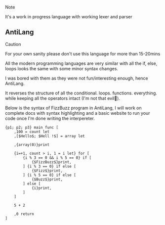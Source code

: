> [!NOTE]  
> It's a work in progress language with working lexer and parser

## AntiLang

> [!CAUTION]
> For your own sanity please don't use this language for more than 15-20mins

All the modern programming languages are very similar with all the if, else, loops looks the same with some minor syntax changes.

I was bored with them as they were not fun/interesting enough, hence AntiLang.

It reverses the structure of all the conditional. loops. functions. everything. while keeping all the operators intact (I'm not that evil🙂).

Below is the syntax of FizzBuzz program in AntiLang, I will work on complete docs with syntax highlighting and a basic website to run your code once I'm done writing the interpereter.

```
{p1; p2; p3} main func [
    ,100 = count let
    ,[$Hello$; $Hell !$] = array let

    ,{array(0)}print

    {i=+1, count > i, 1 = i let} for [
        {i % 3 == 0 && i % 5 == 0} if [
            {$FizzBuzz$}print,
        ] {i % 3 == 0} if else [
            {$Fizz$}print,
        ] {i % 5 == 0} if else [
            {$Buzz$}print,
        ] else [
            {i}print,
        ]
    ]

    5 + 2

    ,0 return
]
```